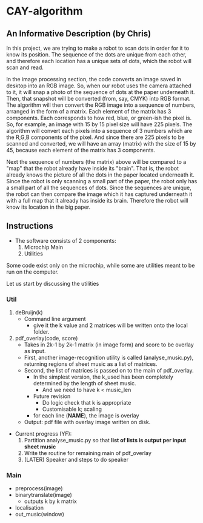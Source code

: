 # CAY-algorithm

## An Informative Description (by Chris)
In this project, we are trying to make a robot to scan dots in order for it to know its position. 
The sequence of the dots are unique from each other, and therefore each location has a unique sets of dots, 
which the robot will scan and read.

In the image processing section, the code converts an image saved in desktop into an RGB image.
So, when our robot uses the camera attached to it, it will snap a photo of the sequence of dots at the paper underneath it.
Then, that snapshot will be converted (from, say, CMYK) into RGB format.
The algorithm will then convert the RGB image into a sequence of numbers, arranged in the form of a matrix.
Each element of the matrix has 3 components. Each corresponds to how red, blue, or green-ish the pixel is.
So, for example, an image with 15 by 15 pixel size will have 225 pixels. The algorithm will convert each pixels into a sequence of 3 numbers
which are the R,G,B components of the pixel. And since there are 225 pixels to be scanned and converted, we will have an array (matrix)
with the size of 15 by 45, because each element of the matrix has 3 components.

Next the sequence of numbers (the matrix) above will be compared to a "map" that the robot already have inside its "brain". That is,
the robot already knows the picture of all the dots in the paper located underneath it. Since the robot is only scanning a small part
of the paper, the robot only has a small part of all the sequences of dots. Since the sequences are unique, the robot can then compare the
image which it has captured underneath it with a full map that it already has inside its brain. Therefore the robot will know its location
in the big paper.

## Instructions
- The software consists of 2 components:
	1. Microchip Main
	2. Utilities

Some code exist only on the microchip, while some are utilities meant to be run on the computer. 

Let us start by discussing the utilities

### Util
1. deBruijn(k)
	- Command line argument
		- give it the k value and 2 matrices will be written onto the local folder. 
2. pdf_overlay(code, score)
	- Takes in 2k-1 by 2k-1 matrix (in image form) and score to be overlay as input. 
	- First, another image-recognition utility is called (analyse_music.py), returning regions of sheet music as a list of matrices. 
	- Second, the list of matrices is passed on to the main of pdf_overlay. 
		- In the simplest version, the k_used has been completely determined by the length of sheet music.
			- And we need to have k < music_len
		- Future revision
			- Do logic check that k is appropriate
			- Customisable k; scaling
		- for each line (**NAME**), the image is overlay
	- Output: pdf file with overlay image written on disk. 

- Current progress (YF):
	1. Partition analyse_music.py so that **list of lists is output per input sheet music**
	2. Write the routine for remaining main of pdf_overlay
	3. (LATER) Speaker and steps to do speaker

### Main
- preprocess(image)
- binarytranslate(image)
	- outputs k by k matrix
- localisation
- out_music(window)
